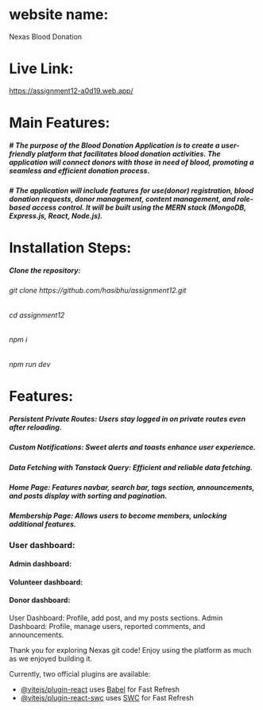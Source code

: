  # website name:
  Nexas Blood Donation
# Live Link: 
https://assignment12-a0d19.web.app/

# Main Features: 
<h5> # The purpose of the Blood Donation Application is to create a user-friendly platform that
facilitates blood donation activities. The application will connect donors with those in
need of blood, promoting a seamless and efficient donation process.</h5>

<h5> # The application will include features for use(donor) registration, blood donation
requests, donor management, content management, and role-based access control. It
will be built using the MERN stack (MongoDB, Express.js, React, Node.js).</h5>

# Installation Steps: 
<h5>Clone the repository:</h5>
<h6> git clone https://github.com/hasibhu/assignment12.git</h6>
<h6> cd assignment12</h6>
<h6> npm i</h6>
<h6> npm run dev</h6>



# Features: 
<h5>Persistent Private Routes: Users stay logged in on private routes even after reloading. </h5>
<h5>Custom Notifications: Sweet alerts and toasts enhance user experience. </h5>
<h5>Data Fetching with Tanstack Query: Efficient and reliable data fetching. </h5>
<h5>Home Page: Features navbar, search bar, tags section, announcements, and posts display with sorting and pagination. </h5>
<h5>Membership Page: Allows users to become members, unlocking additional features. </h5>
<h3>User dashboard: </h3>
<h4>Admin dashboard: </h4>
<h4>Volunteer dashboard: </h4>
<h4>Donor dashboard: </h4>






User Dashboard: Profile, add post, and my posts sections.
Admin Dashboard: Profile, manage users, reported comments, and announcements.




Thank you for exploring Nexas git code! Enjoy using the platform as much as we enjoyed building it.



Currently, two official plugins are available:

- [@vitejs/plugin-react](https://github.com/vitejs/vite-plugin-react/blob/main/packages/plugin-react/README.md) uses [Babel](https://babeljs.io/) for Fast Refresh
- [@vitejs/plugin-react-swc](https://github.com/vitejs/vite-plugin-react-swc) uses [SWC](https://swc.rs/) for Fast Refresh
